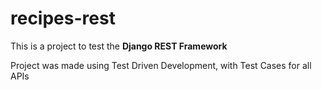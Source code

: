 # recipes-rest

This is a project to test the **Django REST Framework**

Project was made using Test Driven Development, with Test Cases for all APIs
